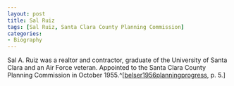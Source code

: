 ```yaml
---
layout: post
title: Sal Ruiz
tags: [Sal Ruiz, Santa Clara County Planning Commission]
categories:
- Biography
---
```


Sal A. Ruiz was a realtor and contractor, graduate of the University of Santa Clara and an Air Force veteran. Appointed to the Santa Clara County Planning Commission in October 1955.^[[belser1956planningprogress](), p. 5.]
